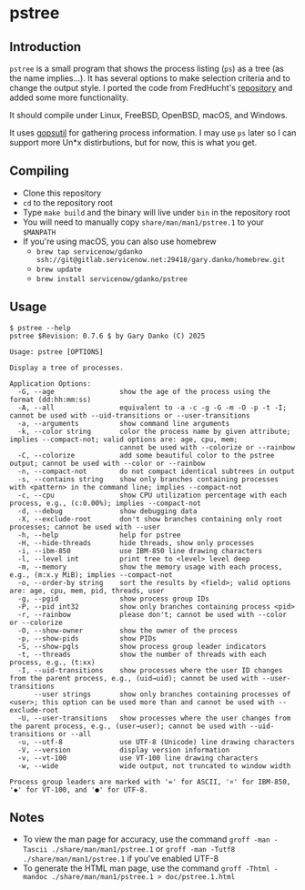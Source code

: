 # pstree
## Introduction
`pstree` is a small program that shows the process listing (`ps`) as a tree (as the name implies...). It has several options to make selection criteria and to change the output style. I ported the code from FredHucht's [repository](https://github.com/FredHucht/pstree) and added some more functionality.

It should compile under Linux, FreeBSD, OpenBSD, macOS, and Windows.

It uses [gopsutil](https://github.com/shirou/gopsutil) for gathering process information. I may use `ps` later so I can support more Un*x distirbutions, but for now, this is what you get.

## Compiling
* Clone this repository
* `cd` to the repository root
* Type `make build` and the binary will live under `bin` in the repository root
* You will need to manually copy `share/man/man1/pstree.1` to your `$MANPATH`
* If you're using macOS, you can also use homebrew
    * `brew tap servicenow/gdanko ssh://git@gitlab.servicenow.net:29418/gary.danko/homebrew.git`
    * `brew update`
    * `brew install servicenow/gdanko/pstree`

## Usage
```
$ pstree --help
pstree $Revision: 0.7.6 $ by Gary Danko (C) 2025

Usage: pstree [OPTIONS]

Display a tree of processes.

Application Options:
  -G, --age                show the age of the process using the format (dd:hh:mm:ss)
  -A, --all                equivalent to -a -c -g -G -m -O -p -t -I; cannot be used with --uid-transitions or --user-transitions
  -a, --arguments          show command line arguments
  -k, --color string       color the process name by given attribute; implies --compact-not; valid options are: age, cpu, mem;
                           cannot be used with --colorize or --rainbow
  -C, --colorize           add some beautiful color to the pstree output; cannot be used with --color or --rainbow
  -n, --compact-not        do not compact identical subtrees in output
  -s, --contains string    show only branches containing processes with <pattern> in the command line; implies --compact-not
  -c, --cpu                show CPU utilization percentage with each process, e.g., (c:0.00%); implies --compact-not
  -d, --debug              show debugging data
  -X, --exclude-root       don't show branches containing only root processes; cannot be used with --user
  -h, --help               help for pstree
  -H, --hide-threads       hide threads, show only processes
  -i, --ibm-850            use IBM-850 line drawing characters
  -l, --level int          print tree to <level> level deep
  -m, --memory             show the memory usage with each process, e.g., (m:x.y MiB); implies --compact-not
  -o, --order-by string    sort the results by <field>; valid options are: age, cpu, mem, pid, threads, user
  -g, --pgid               show process group IDs
  -P, --pid int32          show only branches containing process <pid>
  -r, --rainbow            please don't; cannot be used with --color or --colorize
  -O, --show-owner         show the owner of the process
  -p, --show-pids          show PIDs
  -S, --show-pgls          show process group leader indicators
  -t, --threads            show the number of threads with each process, e.g., (t:xx)
  -I, --uid-transitions    show processes where the user ID changes from the parent process, e.g., (uid→uid); cannot be used with --user-transitions
      --user strings       show only branches containing processes of <user>; this option can be used more than and cannot be used with --exclude-root
  -U, --user-transitions   show processes where the user changes from the parent process, e.g., (user→user); cannot be used with --uid-transitions or --all
  -u, --utf-8              use UTF-8 (Unicode) line drawing characters
  -V, --version            display version information
  -v, --vt-100             use VT-100 line drawing characters
  -w, --wide               wide output, not truncated to window width

Process group leaders are marked with '=' for ASCII, '¤' for IBM-850, '◆' for VT-100, and '●' for UTF-8.
```

## Notes
* To view the man page for accuracy, use the command `groff -man -Tascii ./share/man/man1/pstree.1` or `groff -man -Tutf8 ./share/man/man1/pstree.1` if you've enabled UTF-8
* To generate the HTML man page, use the command `groff -Thtml -mandoc ./share/man/man1/pstree.1 > doc/pstree.1.html`
